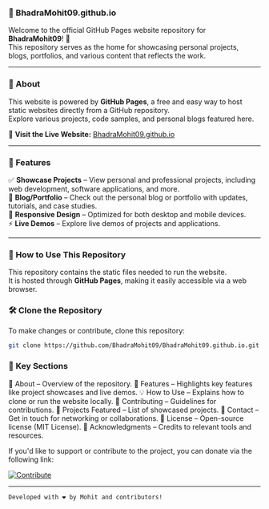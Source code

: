### 🎉 BhadraMohit09.github.io  

Welcome to the official GitHub Pages website repository for **BhadraMohit09**! 🚀  
This repository serves as the home for showcasing personal projects, blogs, portfolios, and various content that reflects the work.  

---

### 📌 About  

This website is powered by **GitHub Pages**, a free and easy way to host static websites directly from a GitHub repository.  
Explore various projects, code samples, and personal blogs featured here.  

🔗 **Visit the Live Website:** [BhadraMohit09.github.io](https://BhadraMohit09.github.io)  

---

### 🌟 Features  

✅ **Showcase Projects** – View personal and professional projects, including web development, software applications, and more.  
📖 **Blog/Portfolio** – Check out the personal blog or portfolio with updates, tutorials, and case studies.  
📱 **Responsive Design** – Optimized for both desktop and mobile devices.  
⚡ **Live Demos** – Explore live demos of projects and applications.  

---

### 🔧 How to Use This Repository  

This repository contains the static files needed to run the website.  
It is hosted through **GitHub Pages**, making it easily accessible via a web browser.  

### 🛠️ Clone the Repository  

To make changes or contribute, clone this repository:  

```bash
git clone https://github.com/BhadraMohit09/BhadraMohit09.github.io.git

```

### 📂 Key Sections
📌 About – Overview of the repository.
🚀 Features – Highlights key features like project showcases and live demos.
💡 How to Use – Explains how to clone or run the website locally.
🤝 Contributing – Guidelines for contributions.
📌 Projects Featured – List of showcased projects.
📩 Contact – Get in touch for networking or collaborations.
📜 License – Open-source license (MIT License).
🙏 Acknowledgments – Credits to relevant tools and resources.

If you'd like to support or contribute to the project, you can donate via the following link:

[![Contribute](https://img.shields.io/badge/Contribute-Donate-green)](https://razorpay.me/@mohitbhadra)

---

`Developed with ❤️ by Mohit and contributors!`



